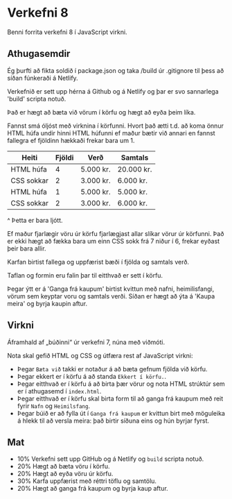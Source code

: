 # Verkefni 8
Benni forrita verkefni 8 í JavaScript virkni.


## Athugasemdir
Ég þurfti að fikta soldið í package.json og taka /build úr .gitignore til þess að síðan fúnkeraði á Netlify.

Verkefnið er sett upp hérna á Github og á Netlify og þar er svo sannarlega 'build' scripta notuð.

Það er hægt að bæta við vörum í körfu og hægt að eyða þeim líka. 

Fannst smá óljóst með virknina í körfunni. Hvort það ætti t.d. að koma önnur HTML húfa undir hinni HTML húfunni ef maður bætir við annari en fannst fallegra ef fjöldinn hækkaði frekar bara um 1. 

| Heiti         | Fjöldi        | Verð          | Samtals       |
| ------------- | ------------- | ------------- | ------------- |
| HTML húfa     |       4       | 5.000 kr.     |   20.000 kr.  |
| CSS sokkar    |       2       | 3.000 kr.     |    6.000 kr.  |
| HTML húfa     |       1       | 5.000 kr.     |    5.000 kr.  |
| CSS sokkar    |       2       | 3.000 kr.     |    6.000 kr.  |

^ Þetta er bara ljótt.

Ef maður fjarlægir vöru úr körfu fjarlægjast allar slíkar vörur úr körfunni. Það er ekki hægt að fækka bara um einn CSS sokk frá 7 niður í 6, frekar eyðast þeir bara allir.

Karfan birtist fallega og uppfærist bæði í fjölda og samtals verð.

Taflan og formin eru falin þar til eitthvað er sett í körfu.

Þegar ýtt er á 'Ganga frá kaupum' birtist kvittun með nafni, heimilisfangi, vörum sem keyptar voru og samtals verði. Síðan er hægt að ýta á 'Kaupa meira' og byrja kaupin aftur.

 
## Virkni

Áframhald af „búðinni“ úr verkefni 7, núna með viðmóti.

Nota skal gefið HTML og CSS og útfæra rest af JavaScript virkni:

- Þegar `Bæta við` takki er notaður á að bæta gefnum fjölda við körfu.
- Þegar ekkert er í körfu á að standa `Ekkert í körfu.`.
- Þegar eitthvað er í körfu á að birta þær vörur og nota HTML strúktúr sem er í athugasemd í `index.html`.
- Þegar eitthvað er í körfu skal birta form til að ganga frá kaupum með reit fyrir `Nafn` og `Heimilsfang`.
- Þegar búið er að fylla út í `Ganga frá kaupum` er kvittun birt með möguleika á hlekk til að versla meira: það birtir síðuna eins og hún byrjar fyrst.

## Mat

- 10% Verkefni sett upp GitHub og á Netlify og `build` scripta notuð.
- 20% Hægt að bæta vöru í körfu.
- 20% Hægt að eyða vöru úr körfu.
- 30% Karfa uppfærist með réttri töflu og samtölu.
- 20% Hægt að ganga frá kaupum og byrja kaup aftur.

